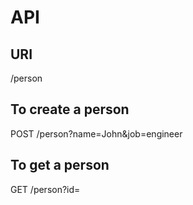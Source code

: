# API

## URI
/person

## To create a person
POST /person?name=John&job=engineer


## To get a person
GET /person?id=<person-id>
